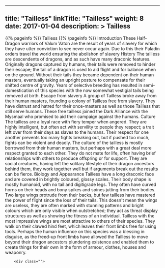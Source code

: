 
---
title: "Tailless"
linkTitle: "Tailless"
weight: 8
date: 2017-01-04
description: >
 Tailless
---

{{% pageinfo %}}
Tailless
{{% /pageinfo %}}
Introduction  These Half-Dragon warriors of Valum Vaton are the result of years of slavery for which they have utter conviction to see never occur again. Due to this their Paladin orders travel the world ensuring the abolishon of slavery   History  The tailless are descendents of dragons, and as such have many draconic features. Originally dragons captured by humans, their tails were removed to hinder their escape; the tail of a dragon is used to aid flight and for balance when on the ground. Without their tails they became dependent on their human masters, eventually taking an upright posture to compensate for their shifted centre of gravity. Years of selective breeding has resulted in semi-domestication of this species with the now somewhat vestigial tails being removed at birth.  Escape from slavery A group of Tailless broke away from their human masters, founding a colony of Tailless free from slavery. They have distrust and hatred for their once-masters as well as those Tailless that still serve humans. These free tailless joined the Dark Alliance with the Mysmaal who promised to aid their campaign against the humans.   Culture  The tailless are a loyal race with fiery temper when angered. They are highly intelligent, but often act with servility to people they respect; a trait left over from their days as slaves to the humans. Their respect for one another prevents too many fights breaking out, but if pushed too much, fights can be violent and deadly.  The culture of the tailless is mostly borrowed from their human masters, but perhaps with a great deal more respect granted to each other. They do not mate for life, often having brief relationships with others to produce offspring or for support. They are social creatures, having left the solitary lifestyle of their dragon ancestors behind them, they work together well but if arguments break out the results can be fierce.   Biology and Appearance  Tailless have a long draconic face and are covered in brightly coloured, glossy scales. Their body shape is mostly humanoid, with no tail and digitigrade legs. They often have curved horns on their heads and bony spikes and spines jutting from their bodies. Two large wings protrude from their backs, but few tailless have mastered the power of flight since the loss of their tails. This doesn't mean the wings are useless, they are often marked with stunning patterns and bright colours which are only visible when outstretched; they act as threat display structures as well as showing the fitness of an individual. Tailless with the most impressive wings are most attractive to others of their species.  They walk on their clawed hind feet, which leaves their front limbs free for using tools. Perhaps the human influence on this species was a blessing in disguise, as the freed-up front limbs have allowed the Tailless to move beyond their dragon ancestors plundering existence and enabled them to create things for their own in the form of armour, clothes, houses and weaponry.

        <div class="">
            
            
             

              

            
        

